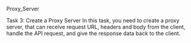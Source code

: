 Proxy_Server

Task 3: Create a Proxy Server
In this task, you need to create a proxy server, that can receive request URL, headers and body from the client, handle the API request, and give the response data back to the client.
